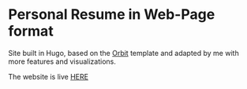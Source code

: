 # Personal Resume in Web-Page format
Site built in Hugo, based on the [Orbit](https://themes.gohugo.io/hugo-orbit-theme/) template and adapted by me with more features and visualizations.

The website is live [HERE](https://rossilorenzo.github.io/)
